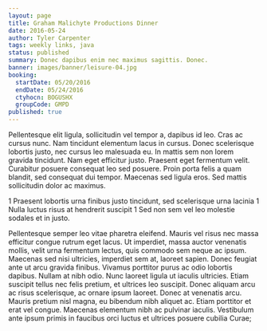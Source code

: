 ```yaml
---
layout: page
title: Graham Malichyte Productions Dinner
date: 2016-05-24
author: Tyler Carpenter
tags: weekly links, java
status: published
summary: Donec dapibus enim nec maximus sagittis. Donec.
banner: images/banner/leisure-04.jpg
booking:
  startDate: 05/20/2016
  endDate: 05/24/2016
  ctyhocn: BOGUSHX
  groupCode: GMPD
published: true
---
```

Pellentesque elit ligula, sollicitudin vel tempor a, dapibus id leo. Cras ac cursus nunc. Nam tincidunt elementum lacus in cursus. Donec scelerisque lobortis justo, nec cursus leo malesuada eu. In mattis sem non lorem gravida tincidunt. Nam eget efficitur justo. Praesent eget fermentum velit. Curabitur posuere consequat leo sed posuere. Proin porta felis a quam blandit, sed consequat dui tempor. Maecenas sed ligula eros. Sed mattis sollicitudin dolor ac maximus.

1 Praesent lobortis urna finibus justo tincidunt, sed scelerisque urna lacinia
1 Nulla luctus risus at hendrerit suscipit
1 Sed non sem vel leo molestie sodales et in justo.

Pellentesque semper leo vitae pharetra eleifend. Mauris vel risus nec massa efficitur congue rutrum eget lacus. Ut imperdiet, massa auctor venenatis mollis, velit urna fermentum lectus, quis commodo sem neque ac ipsum. Maecenas sed nisi ultricies, imperdiet sem at, laoreet sapien. Donec feugiat ante ut arcu gravida finibus. Vivamus porttitor purus ac odio lobortis dapibus. Nullam at nibh odio. Nunc laoreet ligula ut iaculis ultricies. Etiam suscipit tellus nec felis pretium, et ultrices leo suscipit. Donec aliquam arcu ac risus scelerisque, ac ornare ipsum laoreet. Donec at venenatis arcu. Mauris pretium nisl magna, eu bibendum nibh aliquet ac. Etiam porttitor et erat vel congue. Maecenas elementum nibh ac pulvinar iaculis. Vestibulum ante ipsum primis in faucibus orci luctus et ultrices posuere cubilia Curae;
